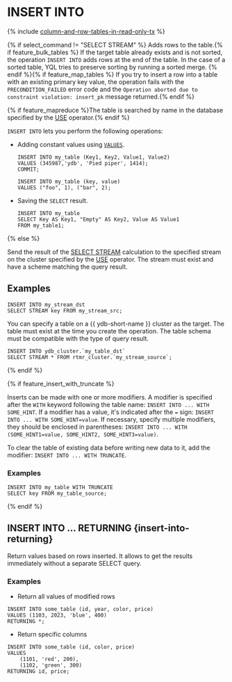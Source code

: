 # INSERT INTO

{% include [column-and-row-tables-in-read-only-tx](../../../_includes/limitation-column-row-in-read-only-tx-warn.md) %}

{% if select_command != "SELECT STREAM" %} Adds rows to the table.{% if feature_bulk_tables %} If the target table already exists and is not sorted, the operation `INSERT INTO` adds rows at the end of the table. In the case of a sorted table, YQL tries to preserve sorting by running a sorted merge. {% endif %}{% if feature_map_tables %} If you try to insert a row into a table with an existing primary key value, the operation fails with the `PRECONDITION_FAILED` error code and the `Operation aborted due to constraint violation: insert_pk` message returned.{% endif %}

{% if feature_mapreduce %}The table is searched by name in the database specified by the [USE](use.md) operator.{% endif %}

`INSERT INTO` lets you perform the following operations:

* Adding constant values using [`VALUES`](values.md).

  ```yql
  INSERT INTO my_table (Key1, Key2, Value1, Value2)
  VALUES (345987,'ydb', 'Pied piper', 1414);
  COMMIT;
  ```

  ```yql
  INSERT INTO my_table (key, value)
  VALUES ("foo", 1), ("bar", 2);
  ```

* Saving the `SELECT` result.

  ```yql
  INSERT INTO my_table
  SELECT Key AS Key1, "Empty" AS Key2, Value AS Value1
  FROM my_table1;
  ```

{% else %}

Send the result of the [SELECT STREAM](select_stream.md) calculation to the specified stream on the cluster specified by the [USE](use.md) operator. The stream must exist and have a scheme matching the query result.

## Examples

```yql
INSERT INTO my_stream_dst
SELECT STREAM key FROM my_stream_src;
```

You can specify a table on a {{ ydb-short-name }} cluster as the target. The table must exist at the time you create the operation. The table schema must be compatible with the type of query result.


```yql
INSERT INTO ydb_cluster.`my_table_dst`
SELECT STREAM * FROM rtmr_cluster.`my_stream_source`;
```

{% endif %}



{% if feature_insert_with_truncate %}

Inserts can be made with one or more modifiers. A modifier is specified after the `WITH` keyword following the table name: `INSERT INTO ... WITH SOME_HINT`.
If a modifier has a value, it's indicated after the `=` sign: `INSERT INTO ... WITH SOME_HINT=value`.
If necessary, specify multiple modifiers, they should be enclosed in parentheses: `INSERT INTO ... WITH (SOME_HINT1=value, SOME_HINT2, SOME_HINT3=value)`.

To clear the table of existing data before writing new data to it, add the modifier: `INSERT INTO ... WITH TRUNCATE`.

### Examples

```yql
INSERT INTO my_table WITH TRUNCATE
SELECT key FROM my_table_source;
```

{% endif %}

## INSERT INTO ... RETURNING {insert-into-returning}

Return values based on rows inserted. It allows to get the results immediately without a separate SELECT query.

### Examples

* Return all values of modified rows

```yql
INSERT INTO some_table (id, year, color, price)
VALUES (1103, 2023, 'blue', 400)
RETURNING *;
```

* Return specific columns

```yql
INSERT INTO some_table (id, color, price)
VALUES 
    (1101, 'red', 200),
    (1102, 'green', 300)
RETURNING id, price;
```
